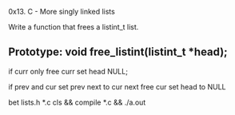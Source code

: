0x13. C - More singly linked lists

Write a function that frees a listint_t list.

Prototype: void free_listint(listint_t *head);
----------------------------------------

if curr only
  free curr
  set head NULL;

if prev and cur
set prev next to cur next
free cur
set head to NULL

bet lists.h *.c
cls && compile *.c && ./a.out
